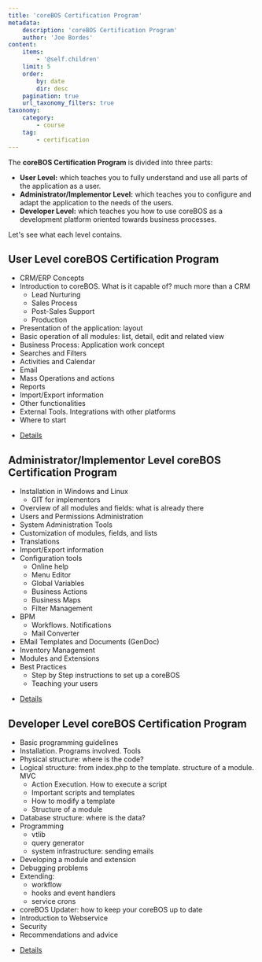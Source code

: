 ```yaml
---
title: 'coreBOS Certification Program'
metadata:
    description: 'coreBOS Certification Program'
    author: 'Joe Bordes'
content:
    items:
        - '@self.children'
    limit: 5
    order:
        by: date
        dir: desc
    pagination: true
    url_taxonomy_filters: true
taxonomy:
    category:
        - course
    tag:
        - certification
---
```


The **coreBOS Certification Program** is divided into three parts:

-   **User Level:** which teaches you to fully understand and use all
    parts of the application as a user.
-   **Administrator/Implementor Level:** which teaches you to configure
    and adapt the application to the needs of the users.
-   **Developer Level:** which teaches you how to use coreBOS as a
    development platform oriented towards business processes.

Let's see what each level contains.

User Level coreBOS Certification Program
----------------------------------------

-   CRM/ERP Concepts
-   Introduction to coreBOS. What is it capable of? much more than a CRM
    -   Lead Nurturing
    -   Sales Process
    -   Post-Sales Support
    -   Production
-   Presentation of the application: layout
-   Basic operation of all modules: list, detail, edit and related view
-   Business Process: Application work concept
-   Searches and Filters
-   Activities and Calendar
-   Email
-   Mass Operations and actions
-   Reports
-   Import/Export information
-   Other functionalities
-   External Tools. Integrations with other platforms
-   Where to start

<!-- -->

-   [Details](http://localhost/coreBOSDocumentation/knowledge-base/courses/user-cert)

Administrator/Implementor Level coreBOS Certification Program
-------------------------------------------------------------

-   Installation in Windows and Linux
    -   GIT for implementors
-   Overview of all modules and fields: what is already there
-   Users and Permissions Administration
-   System Administration Tools
-   Customization of modules, fields, and lists
-   Translations
-   Import/Export information
-   Configuration tools
    -   Online help
    -   Menu Editor
    -   Global Variables
    -   Business Actions
    -   Business Maps
    -   Filter Management
-   BPM
    -   Workflows. Notifications
    -   Mail Converter
-   EMail Templates and Documents (GenDoc)
-   Inventory Management
-   Modules and Extensions
-   Best Practices
    -   Step by Step instructions to set up a coreBOS
    -   Teaching your users

<!-- -->

-   [Details](http://localhost/coreBOSDocumentation/knowledge-base/courses/admin-cert)

Developer Level coreBOS Certification Program
---------------------------------------------

-   Basic programming guidelines
-   Installation. Programs involved. Tools
-   Physical structure: where is the code?
-   Logical structure: from index.php to the template. structure of a
    module. MVC
    -   Action Execution. How to execute a script
    -   Important scripts and templates
    -   How to modify a template
    -   Structure of a module
-   Database structure: where is the data?
-   Programming
    -   vtlib
    -   query generator
    -   system infrastructure: sending emails
-   Developing a module and extension
-   Debugging problems
-   Extending:
    -   workflow
    -   hooks and event handlers
    -   service crons
-   coreBOS Updater: how to keep your coreBOS up to date
-   Introduction to Webservice
-   Security
-   Recommendations and advice

<!-- -->

-   [Details](http://localhost/coreBOSDocumentation/knowledge-base/courses/devel-cert)
